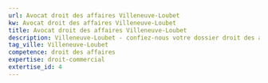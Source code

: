 ```yaml
---
url: Avocat droit des affaires Villeneuve-Loubet
kw: Avocat droit des affaires Villeneuve-Loubet
title: Avocat droit des affaires Villeneuve-Loubet
description: Villeneuve-Loubet - confiez-nous votre dossier droit des affaires
tag_ville: Villeneuve-Loubet
competence: droit des affaires
expertise: droit-commercial
extertise_id: 4
---
```

